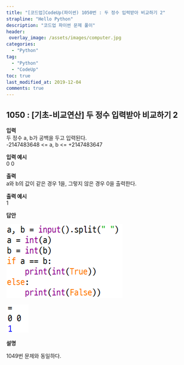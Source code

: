 ```yaml
---
title: "[코드업]CodeUp(파이썬) 1050번 : 두 정수 입력받아 비교하기 2"
strapline: "Hello Python"
description: "코드업 파이썬 문제 풀이"
header:
 overlay_image: /assets/images/computer.jpg
categories:
  - "Python"
tag:
  - "Python"
  - "CodeUp"
toc: true
last_modified_at: 2019-12-04
comments: true
---
```


## 1050 : [기초-비교연산] 두 정수 입력받아 비교하기 2


**입력**<br>
두 정수 a, b가 공백을 두고 입력된다.<br>
-2147483648 <= a, b <= +2147483647

**입력 예시**<br>
0 0

**출력**<br>
a와 b의 값이 같은 경우 1을, 그렇지 않은 경우 0을 출력한다.

**출력 예시**<br>
1


**답안**<br>

![a1050](/assets/images/1050-1.jpg)<br>

![a1050](/assets/images/1050-2.jpg)


**설명**

1049번 문제와 동일하다.  

